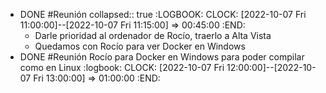 - DONE #Reunión
  collapsed:: true
  :LOGBOOK:
  CLOCK: [2022-10-07 Fri 11:00:00]--[2022-10-07 Fri 11:15:00] =>  00:45:00
  :END:
  - Darle prioridad al ordenador de Rocío, traerlo a Alta Vista
  - Quedamos con Rocío para ver Docker en Windows
- DONE #Reunión Rocío para Docker en Windows para poder compilar como en Linux
  :logbook:
  CLOCK: [2022-10-07 Fri 12:00:00]--[2022-10-07 Fri 13:00:00] =>  01:00:00
  :END: